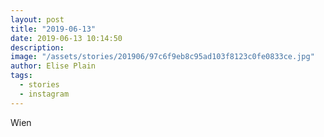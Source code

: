 ```yaml
---
layout: post
title: "2019-06-13"
date: 2019-06-13 10:14:50
description: 
image: "/assets/stories/201906/97c6f9eb8c95ad103f8123c0fe0833ce.jpg"
author: Elise Plain
tags: 
  - stories
  - instagram
---
```


Wien
<p></p>
